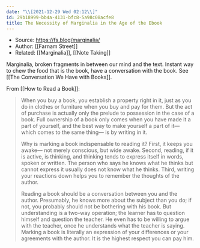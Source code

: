 ```yaml
---
date: "\\[2021-12-29 Wed 02:12\\]"
id: 29b18999-bb4a-4131-bfc8-5a98c08acfe8
title: The Necessity of Marginalia in the Age of the Ebook
---
```


- Source: <https://fs.blog/marginalia/>
- Author: [[Farnam Street]]
- Related: [[Marginalia]], [[Note Taking]]

Marginalia, broken fragments in between our mind and the text. Instant way to chew the food that is the book, have a conversation with the book. See [[The Conversation We Have with Books]].

From [[How to Read a Book]]:

> When you buy a book, you establish a property right in it, just as you do in clothes or furniture when you buy and pay for them. But the act of purchase is actually only the prelude to possession in the case of a book. Full ownership of a book only comes when you have made it a part of yourself, and the best way to make yourself a part of it— which comes to the same thing— is by writing in it.
>
> Why is marking a book indispensable to reading it? First, it keeps you awake— not merely conscious, but wide awake. Second, reading, if it is active, is thinking, and thinking tends to express itself in words, spoken or written. The person who says he knows what he thinks but cannot express it usually does not know what he thinks. Third, writing your reactions down helps you to remember the thoughts of the author.
>
> Reading a book should be a conversation between you and the author. Presumably, he knows more about the subject than you do; if not, you probably should not be bothering with his book. But understanding is a two-way operation; the learner has to question himself and question the teacher. He even has to be willing to argue with the teacher, once he understands what the teacher is saying. Marking a book is literally an expression of your differences or your agreements with the author. It is the highest respect you can pay him.
